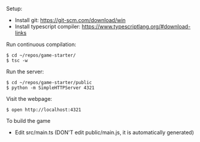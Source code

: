 Setup:
- Install git: https://git-scm.com/download/win
- Install typescript compiler: https://www.typescriptlang.org/#download-links

Run continuous compilation:
```
$ cd ~/repos/game-starter/
$ tsc -w
```

Run the server:
```
$ cd ~/repos/game-starter/public
$ python -m SimpleHTTPServer 4321
```

Visit the webpage:
```
$ open http://localhost:4321
```

To build the game
- Edit src/main.ts (DON'T edit public/main.js, it is automatically generated)